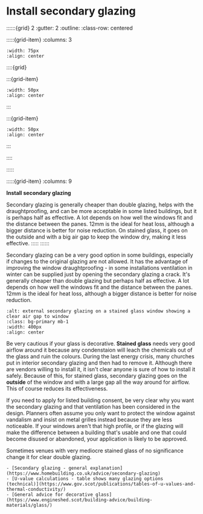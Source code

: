 # Install secondary glazing
 
::::::{grid} 2
:gutter: 2
:outline: 
:class-row: centered

:::::{grid-item}
:columns: 3
```{image} /images/step-icons/step_3.svg
:width: 75px
:align: center
```


::::{grid}

:::{grid-item}

```{image} /images/carbon-icons/carbon_4.svg
:width: 50px
:align: center
```
:::

:::{grid-item}
```{image} /images/cost-icons/cost_5.svg
:width: 50px
:align: center
```
:::

::::

:::::

:::::{grid-item}
:columns: 9

**Install secondary glazing**

Secondary glazing is generally cheaper than double glazing, helps with the draughtproofing, and can be more acceptable in some listed buildings, but it is perhaps half as effective. A lot depends on how well the windows fit and the distance between the panes. 12mm is the ideal for heat loss, although a bigger distance is better for noise reduction.   On stained glass, it goes on the outside and with a big air gap to keep the window dry, making it less effective.
:::::
::::::

Secondary glazing can be a very good option in some buildings, especially if changes to the original glazing are not allowed.  It has the advantage of improving the window draughtproofing - in some installations ventilation in winter can be supplied just by opening the secondary glazing a crack.   It's generally cheaper than double glazing but perhaps half as effective.  A lot depends on how well the windows fit and the distance between the panes. 12mm is the ideal for heat loss, although a bigger distance is better for noise reduction. 

```{image} ../images/external-secondary-glazing.jpg 
:alt: external secondary glazing on a stained glass window showing a clear air gap to window 
:class: bg-primary mb-1
:width: 400px
:align: center
```

Be very cautious if your glass is decorative.  **Stained glass** needs very good airflow around it because any condenstaion will leach the chemicals out of the glass and ruin the colours.  During the last energy crisis, many churches put in interior secondary glazing and then had to remove it.  Although there are vendors willing to install it, it isn't clear anyone is sure of how to install it safely.  Because of this, for stained glass, secondary glazing goes on the **outside** of the window and with a large gap all the way around for airflow.  This of course reduces its effectiveness.  

If you need to apply for listed building consent, be very clear why you want the secondary glazing and that ventilation has been considered in the design.  Planners often assume you only want to protect the window against vandalism and insist on metal grilles instead because they are less noticeable.  If your windows aren't that high profile, or if the glazing will make the difference between a building that's usable and one that could become disused or abandoned, your application is likely to be approved.  

Sometimes venues with very mediocre stained glass of no significance change it for clear double glazing.  

```{admonition} More information
- [Secondary glazing - general explanation](https://www.homebuilding.co.uk/advice/secondary-glazing)
- [U-value calculations - table shows many glazing options (technical)](https://www.gov.scot/publications/tables-of-u-values-and-thermal-conductivity/)
- [General advice for decorative glass](https://www.engineshed.scot/building-advice/building-materials/glass/)
```

